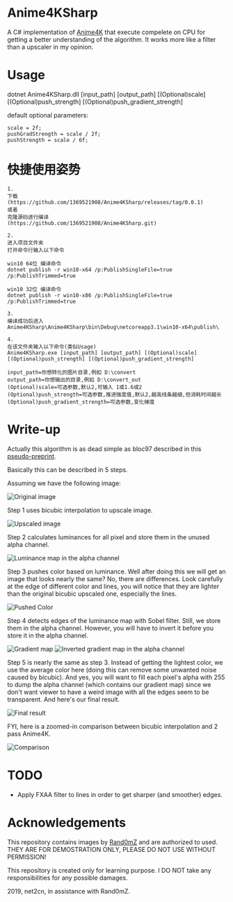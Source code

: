 # Anime4KSharp
A C# implementation of [Anime4K](https://github.com/bloc97/Anime4K) that execute compelete on CPU for getting a better understanding of the algorithm. It works more like a filter than a upscaler in my opinion.

# Usage
dotnet Anime4KSharp.dll [input_path] [output_path] [(Optional)scale] [(Optional)push_strength] [(Optional)push_gradient_strength]

default optional parameters:
```
scale = 2f;
pushGradStrength = scale / 2f;
pushStrength = scale / 6f;
```

# 快捷使用姿势
```
1.
下载
(https://github.com/1369521908/Anime4KSharp/releases/tag/0.0.1)
或者
克隆源码进行编译
(https://github.com/1369521908/Anime4KSharp.git)

2.
进入项目文件夹
打开命令行输入以下命令

win10 64位 编译命令
dotnet publish -r win10-x64 /p:PublishSingleFile=true  /p:PublishTrimmed=true

win10 32位 编译命令
dotnet publish -r win10-x86 /p:PublishSingleFile=true  /p:PublishTrimmed=true

3.
编译成功后进入
Anime4KSharp\Anime4KSharp\bin\Debug\netcoreapp3.1\win10-x64\publish\

4.
在该文件夹输入以下命令(类似Usage)
Anime4KSharp.exe [input_path] [output_path] [(Optional)scale] [(Optional)push_strength] [(Optional)push_gradient_strength]

input_path=你想转化的图片目录,例如 D:\convert
output_path=你想输出的目录,例如 D:\convert_out
(Optional)scale=可选参数,默认2,可输入 1或1.6或2
(Optional)push_strength=可选参数,推进强度值,默认2,越高线条越细,但消耗时间越长
(Optional)push_gradient_strength=可选参数,变化梯度
```


# Write-up
Actually this algorithm is as dead simple as bloc97 described in this [pseudo-preprint](https://github.com/bloc97/Anime4K/blob/master/Preprint.md).

Basically this can be described in 5 steps.

Assuming we have the following image:

![Original image](images/Rand0mZ_King_Downscaled_256px.png?raw=true)

Step 1 uses bicubic interpolation to upscale image.

![Upscaled image](images/Rand0mZ_King_Bicubic.png?raw=true)

Step 2 calculates luminances for all pixel and store them in the unused alpha channel.

![Luminance map in the alpha channel](images/Rand0mZ_King_Luminance.png?raw=true)

Step 3 pushes color based on luminance. Well after doing this we will get an image that looks nearly the same? No, there are differences. Look carefully at the edge of different color and lines, you will notice that they are lighter than the original bicubic upscaled one, especially the lines.

![Pushed Color](images/Rand0mZ_King_PushColor.png?raw=true)

Step 4 detects edges of the luminance map with Sobel filter. Still, we store them in the alpha channel. However, you will have to invert it before you store it in the alpha channel.

![Gradient map](images/Rand0mZ_King_Gradient.png?raw=true)
![Inverted gradient map in the alpha channel](images/Rand0mZ_King_InvertedGradient.png?raw=true)

Step 5 is nearly the same as step 3. Instead of getting the lightest color, we use the average color here (doing this can remove some unwanted noise caused by bicubic). And yes, you will want to fill each pixel's alpha with 255 to dump the alpha channel (which contains our gradient map) since we don't want viewer to have a weird image with all the edges seem to be transparent. And here's our final result.

![Final result](images/Rand0mZ_King_FinalResult.png?raw=true)

FYI, here is a zoomed-in comparison between bicubic interpolation and 2 pass Anime4K.

![Comparison](images/Comparison.png?raw=true)

# TODO
- Apply FXAA filter to lines in order to get sharper (and smoother) edges.

# Acknowledgements
This repository contains images by [Rand0mZ](https://github.com/Rand0mZharp) and are authorized to used. THEY ARE FOR DEMOSTRATION ONLY, PLEASE DO NOT USE WITHOUT PERMISSION!

This repository is created only for learning purpose. I DO NOT take any responsibilities for any possible damages.

2019, net2cn, in assistance with Rand0mZ.